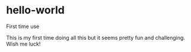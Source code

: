 # hello-world
First time use

This is my first time doing all this but it seems pretty fun and challenging.
Wish me luck!
